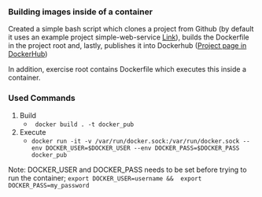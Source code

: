### Building images inside of a container

Created a simple bash script which clones a project from Github (by default it uses an example
project simple-web-service [Link](https://github.com/docker-hy/material-applications/tree/main/simple-web-service)),
builds the Dockerfile in the project root and, lastly, publishes it into Dockerhub 
([Project page in DockerHub](https://hub.docker.com/repository/docker/mikkolep/devops-with-docker-part3-ex2))

In addition, exercise root contains Dockerfile which executes this inside a container.

### Used Commands
1. Build 
    - `` docker build . -t docker_pub``
2. Execute
    - ``docker run -it -v /var/run/docker.sock:/var/run/docker.sock --env DOCKER_USER=$DOCKER_USER --env DOCKER_PASS=$DOCKER_PASS docker_pub``
   
Note: DOCKER_USER and DOCKER_PASS needs to be set before trying to run the container; ``export DOCKER_USER=username && 
export DOCKER_PASS=my_password ``


